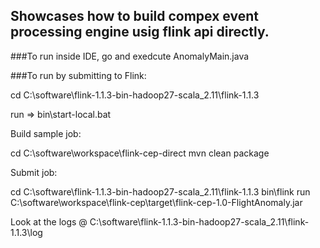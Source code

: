 
## Showcases how to build compex event processing engine usig flink api directly.

###To run inside IDE, go and exedcute AnomalyMain.java

###To run by submitting to Flink:

cd C:\software\flink-1.1.3-bin-hadoop27-scala_2.11\flink-1.1.3

run => bin\start-local.bat

Build sample job: 

cd C:\software\workspace\flink-cep-direct
mvn clean package

Submit job: 

cd C:\software\flink-1.1.3-bin-hadoop27-scala_2.11\flink-1.1.3
bin\flink run C:\software\workspace\flink-cep\target\flink-cep-1.0-FlightAnomaly.jar

Look at the logs @ C:\software\flink-1.1.3-bin-hadoop27-scala_2.11\flink-1.1.3\log
